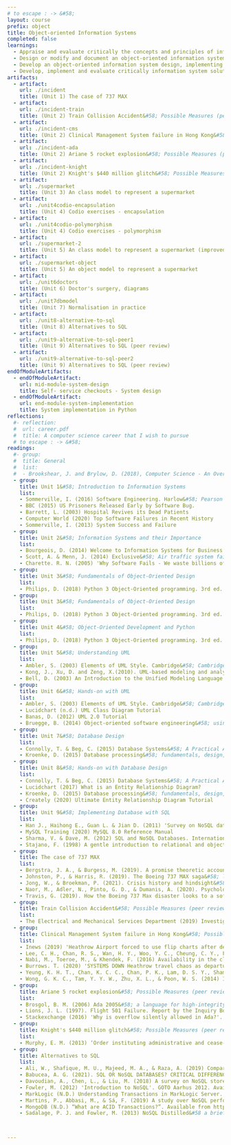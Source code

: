 ```yaml
---
# to escape : -> &#58;
layout: course
prefix: object
title: Object-oriented Information Systems
completed: false
learnings:
  - Appraise and evaluate critically the concepts and principles of information systems.
  - Design or modify and document an object-oriented information system using appropriate tools.
  - Develop an object-oriented information system design, implementing this knowledge in applicable programming languages, such as Python and SQL.
  - Develop, implement and evaluate critically information system solutions to facilitate business decisions.
artifacts:
  - artifact:
    url: ./incident
    title: (Unit 1) The case of 737 MAX
  - artifact:
    url: ./incident-train
    title: (Unit 2) Train Collision Accident&#58; Possible Measures (peer review)
  - artifact:
    url: ./incident-cms
    title: (Unit 2) Clinical Management System failure in Hong Kong&#58; Possible Measures (peer review)
  - artifact:
    url: ./incident-ada
    title: (Unit 2) Ariane 5 rocket explosion&#58; Possible Measures (peer review)
  - artifact:
    url: ./incident-knight
    title: (Unit 2) Knight's $440 million glitch&#58; Possible Measures (peer review)
  - artifact:
    url: ./supermarket
    title: (Unit 3) An class model to represent a supermarket
  - artifact:
    url: ./unit4codio-encapsulation
    title: (Unit 4) Codio exercises - encapsulation
  - artifact:
    url: ./unit4codio-polymorphism
    title: (Unit 4) Codio exercises - polymorphism
  - artifact:
    url: ./supermarket-2
    title: (Unit 5) An class model to represent a supermarket (improved)
  - artifact:
    url: ./supermarket-object
    title: (Unit 5) An object model to represent a supermarket
  - artifact:
    url: ./unit6doctors
    title: (Unit 6) Doctor's surgery, diagrams
  - artifact:
    url: ./unit7dbmodel
    title: (Unit 7) Normalisation in practice
  - artifact:
    url: ./unit8-alternative-to-sql
    title: (Unit 8) Alternatives to SQL
  - artifact:
    url: ./unit9-alternative-to-sql-peer1
    title: (Unit 9) Alternatives to SQL (peer review)
  - artifact:
    url: ./unit9-alternative-to-sql-peer2
    title: (Unit 9) Alternatives to SQL (peer review)
endOfModuleArtifacts:
  - endOfModuleArtifact:
    url: mid-module-system-design
    title: Self- service checkouts - System design
  - endOfModuleArtifact:
    url: end-module-system-implementation
    title: System implementation in Python
reflections:
  #- reflection:
  #  url: career.pdf
  #  title: A computer science career that I wish to pursue
  # to escape : -> &#58;
readings:
  #- group:
  #  title: General
  #  list:
  #  - Brookshear, J. and Brylow, D. (2018), Computer Science - An Overview. 13th ed. Harlow&#58; Pearson.
  - group:
    title: Unit 1&#58; Introduction to Information Systems
    list:
    - Sommerville, I. (2016) Software Engineering. Harlow&#58; Pearson
    - BBC (2015) US Prisoners Released Early by Software Bug.
    - Barrett, L. (2003) Hospital Revives its Dead Patients
    - Computer World (2020) Top Software Failures in Recent History
    - Sommerville, I. (2013) System Success and Failure
  - group:
    title: Unit 2&#58; Information Systems and their Importance
    list:
    - Bourgeois, D. (2014) Welcome to Information Systems for Business and Beyond. Saylor Academy.
    - Scott, A. & Menn, J. (2014) Exclusive&#58; Air traffic system failure caused by computer memory shortage. Reuters.
    - Charette. R. N. (2005) 'Why Software Fails - We waste billions of dollars each year on entirely preventable mistakes'. IEEE Spectrum. Available from https://spectrum.ieee.org/why-software-fails [Accessed on 19/11/2021]
  - group:
    title: Unit 3&#58; Fundamentals of Object-Oriented Design
    list:
    - Philips, D. (2018) Python 3 Object-Oriented programming. 3rd ed. Packt Publishing. Chapters 1 & 5.
  - group:
    title: Unit 3&#58; Fundamentals of Object-Oriented Design
    list:
    - Philips, D. (2018) Python 3 Object-Oriented programming. 3rd ed. Packt Publishing. Chapters 2 & 3.
  - group:
    title: Unit 4&#58; Object-Oriented Development and Python
    list:
    - Philips, D. (2018) Python 3 Object-Oriented programming. 3rd ed. Packt Publishing. Chapters 2 & 3.
  - group:
    title: Unit 5&#58; Understanding UML
    list:
    - Ambler, S. (2003) Elements of UML Style. Cambridge&#58; Cambridge University Press. Chapters 1, 2, 3
    - Kong, J., Xu, D. and Zeng, X.(2010). UML-based modeling and analysis of security threats. International Journal of Software Engineering and Knowledge Engineering 20(6)&#58; 875-897.
    - Bell, D. (2003) An Introduction to the Unified Modeling Language. IBM Developer Works.
  - group:
    title: Unit 6&#58; Hands-on with UML
    list:
    - Ambler, S. (2003) Elements of UML Style. Cambridge&#58; Cambridge University Press. Chapters 4, 6, 8 & 9
    - Lucidchart (n.d.) UML Class Diagram Tutorial
    - Banas, D. (2012) UML 2.0 Tutorial
    - Bruegge, B. (2014) Object-oriented software engineering&#58; using UML, patterns, and Java. Harlow&#58; Pearson
  - group:
    title: Unit 7&#58; Database Design
    list:
    - Connolly, T. & Beg, C. (2015) Database Systems&#58; A Practical Approach to Design, Implementation, and Management. Global Edition. Edinburgh Pearso. Chapters 1, 4 & 14
    - Kroenke, D. (2015) Database processing&#58; fundamentals, design, and implementation. Upper Saddle River&#58; Pearson. Chapters 1, 3, and 4
  - group:
    title: Unit 8&#58; Hands-on with Database Design
    list:
    - Connolly, T. & Beg, C. (2015) Database Systems&#58; A Practical Approach to Design, Implementation, and Management. Global Edition. Edinburgh&#58; Pearson. Chapters 12 and 13
    - Lucidchart (2017) What is an Entity Relationship Diagram?
    - Kroenke, D. (2015) Database processing&#58; fundamentals, design, and implementation. Upper Saddle River&#58; Pearson. Chapter 5
    - Creately (2020) Ultimate Entity Relationship Diagram Tutorial
  - group:
    title: Unit 9&#58; Implementing Database with SQL
    list:
    - Han J., Haihong E., Guan L. & Jian D. (2011) 'Survey on NoSQL database'. 2011 6th International Conference on Pervasive Computing and Applications. Port Elizabeth, South Africa, 26-28 October. IEEE. 363-366. doi&#58; 10.1109/ICPCA.2011.6106531.
    - MySQL Training (2020) MySQL 8.0 Reference Manual
    - Sharma, V. & Dave, M. (2012) SQL and NoSQL Databases. International Journal of Advanced Research in Computer Science and Software Engineering 2(8)&#58; 20-27.
    - Stajano, F. (1998) A gentle introduction to relational and object oriented databases. ORL Technical Report.
  - group:
    title: The case of 737 MAX
    list:
    - Bergstra, J. A., & Burgess, M. (2019). A promise theoretic account of the boeing 737 Max MCAS algorithm affair. arXiv preprint arXiv:2001.01543. Available from&#58; https://www.spacesafetymagazine.com/wp-content/uploads/2019/05/B-737-MAX.pdf [Accessed on 13/11/2021]
    - Johnston, P., & Harris, R. (2019). The Boeing 737 MAX saga&#58; lessons for software organizations. Software Quality Professional, 21(3), 4-12. Available from&#58; https://c2y6x2t8.rocketcdn.me/wp-content/uploads/2019/09/the-boeing-737-max-saga-lessons-for-software-organizations.pdf [Accessed on 13/11/2021]
    - Jong, W., & Broekman, P. (2021). Crisis history and hindsight&#58; A stakeholder perspective on the case of Boeing 737-Max. Public Relations Inquiry, 10(2), 185-196. Available from&#58; https://journals.sagepub.com/doi/pdf/10.1177/2046147X211001350 [Accessed on 13/11/2021]
    - Naor, M., Adler, N., Pinto, G. D., & Dumanis, A. (2020). Psychological Safety in Aviation New Product Development Teams&#58; Case Study of 737 MAX Airplane. Sustainability, 12(21), 8994. Available from&#58; https://www.mdpi.com/2071-1050/12/21/8994/pdf [Accessed on 13/11/2021]
    - Travis, G. (2019). How the Boeing 737 Max disaster looks to a software developer. IEEE Spectrum, 18. Available from https://ansymore.uantwerpen.be/system/files/uploads/courses/SE3BAC/p04_03Boeing737Max_1.pdf [Accessed on 13/11/2021]
  - group:
    title: Train Collision Accident&#58; Possible Measures (peer review)
    list:
    - The Electrical and Mechanical Services Department (2019) Investigation Report on Incident of the New Signalling System Testing on MTR Tsuen Wan Line. Available at&#58; https://www.emsd.gov.hk/filemanager/en/content_1377/TWL_New_Signalling_System_Testing_Incident_Report_(Eng).pdf [Accessed 18/11/2021].
  - group:
    title: Clinical Management System failure in Hong Kong&#58; Possible Measures (peer review)
    list:
    - Inews (2019) 'Heathrow Airport forced to use flip charts after departure screens go blank'. Inews. Available from https://inews.co.uk/inews-lifestyle/travel/heathrow-staff-forced-to-use-whiteboards-after-departure-screens-go-blank-202299 [Accessed on 19/11/2021]
    - Lee, C. H., Chan, R. S., Wan, H. Y., Woo, Y. C., Cheung, C. Y., Fong, C. H., ... & Lam, K. S. (2018) Dietary intake of anti-oxidant vitamins A, C, and E Is inversely associated with adverse cardiovascular outcomes in Chinese—A 22-years population-based prospective study. Nutrients, 10(11), 1664.
    - Nabi, M., Toeroe, M., & Khendek, F. (2016) Availability in the cloud&#58; State of the art. Journal of Network and Computer Applications, 60, 54-67.
    - Burrows. T. (2020) 'SYSTEMS DOWN Heathrow travel chaos as departure boards FAIL in huge IT glitch sparking cancellations and delays'. The Sun. Available from https://www.thesun.co.uk/news/10975547/heathrow-travel-chaos-departure-boards-fail-it-glitch/ [Accessed on 19/11/2021]
    - Yeung, K. H. T., Chan, K. C. C., Chan, P. K., Lam, D. S. Y., Sham, P. C. O., Yau, Y. S., ... & Nelson, E. A. S. (2018) Influenza vaccine effectiveness in hospitalised Hong Kong children&#58; feasibility of estimates from routine surveillance data. Vaccine, 36(24), 3477-3485. DOI&#58; https://doi.org/10.1016/j.vaccine.2018.04.081
    - Wong, G. K. C., Tam, Y. Y. W., Zhu, X. L., & Poon, W. S. (2014) Incidence and mortality of spontaneous subarachnoid hemorrhage in Hong Kong from 2002 to 2010&#58; a Hong Kong hospital authority clinical management system database analysis. World neurosurgery, 81(3-4), 552-556.
  - group:
    title: Ariane 5 rocket explosion&#58; Possible Measures (peer review)
    list:
    - Brosgol, B. M. (2006) Ada 2005&#58; a language for high-integrity applications. CrossTalk–The Journal of Defense Systems, 19(8), 8-11.
    - Lions, J. L. (1997). Flight 501 Failure. Report by the Inquiry Board. Paris.
    - Stackexchange (2016) 'Why is overflow silently allowed in Ada?'. Available from https://softwareengineering.stackexchange.com/questions/324771/why-is-overflow-silently-allowed-in-ada [Accessed on 19/11/2021]
  - group:
    title: Knight's $440 million glitch&#58; Possible Measures (peer review)
    list:
    - Murphy, E. M. (2013) ‘Order instituting administrative and cease-and-desist proceedings, pursuant to sections 15(b) and 21c of the securities exchange act of 1934, making findings, and imposing remedial sanctions and a cease-and-desist order’. Securities Exchange Act of 1934, Release No. 70694 / October 16, 2013. Administrative proceeding File No. 3-1557. Available from https://www.sec.gov/litigation/admin/2013/34-70694.pdf. [Accessed on 20/11/2021]
  - group:
    title: Alternatives to SQL
    list:
    - Ali, W., Shafique, M. U., Majeed, M. A., & Raza, A. (2019) Comparison between SQL and NoSQL databases and their relationship with big data analytics. Asian Journal of Research in Computer Science, 1-10. Available from&#58 [journalajrcos.com](http://journalajrcos.com/index.php/AJRCOS/article/download/30108/56497). [Accessed on 20 January 2022]
    - Babucea, A. G. (2021). SQL OR NoSQL DATABASES? CRITICAL DIFFERENCES. Annals of'Constantin Brancusi'University of Targu-Jiu. Economy Series, (1). Available from [www.utgjiu.ro](https://www.utgjiu.ro/revista/ec/pdf/2021-01/07_Babucea.pdf) [Accessed on 25 January 2022]
    - Davoudian, A., Chen, L., & Liu, M. (2018) A survey on NoSQL stores. ACM Computing Surveys (CSUR), 51(2), 1-43. Available from&#58 [researchgate.net](https://www.researchgate.net/profile/Ali-Davoudian-2/publication/333863590_Helios_An_Adaptive_and_Query_Workload-driven_Partitioning_Framework_for_Distributed_Graph_Stores/links/5d150eb892851cf440516bc1/Helios-An-Adaptive-and-Query-Workload-driven-Partitioning-Framework-for-Distributed-Graph-Stores.pdf) [Accessed on 20 January 2022]
    - Fowler, M. (2012) 'Introduction to NoSQL'. GOTO Aarhus 2012. Available from&#58 https://youtu.be/qI_g07C_Q5I [Accessed on 19 January 2022]
    - MarkLogic (N.D.) Understanding Transactions in MarkLogic Server. Available from https://docs.marklogic.com/guide/app-dev/transactions [Accessed 09/02/2022]
    - Martins, P., Abbasi, M., & Sá, F. (2019) A study over NoSQL performance. World Conference on Information Systems and Technologies (pp. 603-611). Springer, Cham. Available from [researchgate.net](https://www.researchgate.net/profile/Maryam-Abbasi-15/publication/332028074_A_Study_over_NoSQL_Performance/links/5f20143392851cd5fa4e3cc4/A-Study-over-NoSQL-Performance.pdf). [Accessed on 19 January 2022]
    - MongoDB (N.D.) “What are ACID Transactions?”. Available from https://www.mongodb.com/basics/acid-transactions [Accessed 09/02/2022]
    - Sadalage, P. J. and Fowler, M. (2013) NoSQL Distilled&#58 a brief guide to the emerging world of polyglot persistence. Addison-Wesley Upper Saddle River, NJ. Available from [bigdata-ir.com](https://www.bigdata-ir.com/wp-content/uploads/2017/04/NoSQL-Distilled.pdf). [Accessed on 19 January 2022]



---
```


